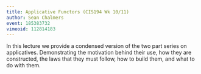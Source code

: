 ```yaml
---
title: Applicative Functors (CIS194 Wk 10/11)
author: Sean Chalmers
event: 185383732
vimeoid: 112814183
---
```


In this lecture we provide a condensed version of the two part series on
applicatives. Demonstrating the motivation behind their use, how they are
constructed, the laws that they must follow, how to build them, and what to do
with them. 
